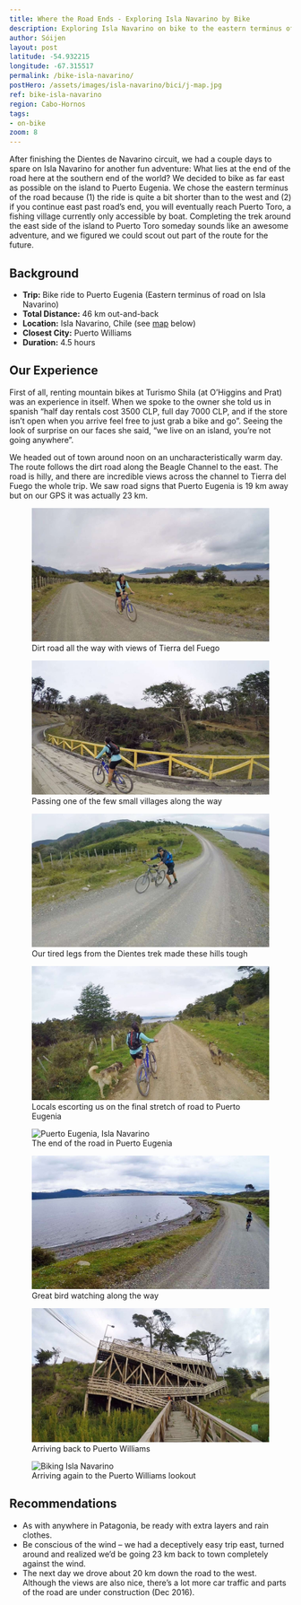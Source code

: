 ```yaml
---
title: Where the Road Ends - Exploring Isla Navarino by Bike
description: Exploring Isla Navarino on bike to the eastern terminus of the road - Puerto Eugenia. A great half day adventure from Puerto Williams.
author: Sóijen
layout: post
latitude: -54.932215
longitude: -67.315517
permalink: /bike-isla-navarino/
postHero: /assets/images/isla-navarino/bici/j-map.jpg
ref: bike-isla-navarino
region: Cabo-Hornos
tags:
- on-bike
zoom: 8
---
```

After finishing the Dientes de Navarino circuit, we had a couple days to spare on Isla Navarino for another fun adventure: What lies at the end of the road here at the southern end of the world? We decided to bike as far east as possible on the island to Puerto Eugenia. We chose the eastern terminus of the road because (1) the ride is quite a bit shorter than to the west and (2) if you continue east past road’s end, you will eventually reach Puerto Toro, a fishing village currently only accessible by boat. Completing the trek around the east side of the island to Puerto Toro someday sounds like an awesome adventure, and we figured we could scout out part of the route for the future.

<h2>Background</h2>
<ul class="post-stats bullets">
  <li><strong>Trip:</strong> Bike ride to Puerto Eugenia (Eastern terminus of road on Isla Navarino)</li>
  <li><strong>Total Distance:</strong> 46 km out-and-back</li>
  <li><strong>Location:</strong> Isla Navarino, Chile (see <a href="#map">map</a> below)</li>
  <li><strong>Closest City:</strong> Puerto Williams</li>
  <li><strong>Duration:</strong> 4.5 hours</li>
</ul>

<h2>Our Experience</h2>

First of all, renting mountain bikes at Turismo Shila (at O’Higgins and Prat) was an experience in itself. When we spoke to the owner she told us in spanish “half day rentals cost 3500 CLP, full day 7000 CLP, and if the store isn’t open when you arrive feel free to just grab a bike and go”. Seeing the look of surprise on our faces she said, “we live on an island, you’re not going anywhere”.

We headed out of town around noon on an uncharacteristically warm day. The route follows the dirt road along the Beagle Channel to the east. The road is hilly, and there are incredible views across the channel to Tierra del Fuego the whole trip. We saw road signs that Puerto Eugenia is 19 km away but on our GPS it was actually 23 km.

<figure class="figure">
  <img class="image" src="/assets/images/isla-navarino/bici/j-bici.jpg"
      alt="Biking Isla Navarino">
     <figcaption class="img-caption">Dirt road all the way with views of Tierra del Fuego</figcaption>
</figure>
<figure class="figure">
  <img class="image" src="/assets/images/isla-navarino/bici/j-bridge.jpg"
      alt="Biking Isla Navarino">
     <figcaption class="img-caption">Passing one of the few small villages along the way</figcaption>
</figure>
<figure class="figure">
  <img class="image" src="/assets/images/isla-navarino/bici/e-bici.jpg"
      alt="Biking Isla Navarino">
     <figcaption class="img-caption">Our tired legs from the Dientes trek made these hills tough</figcaption>
</figure>
<figure class="figure">
  <img class="image" src="/assets/images/isla-navarino/bici/j-dogs.jpg"
      alt="Dogs in Puerto Eugenia">
     <figcaption class="img-caption">Locals escorting us on the final stretch of road to Puerto Eugenia</figcaption>
</figure>
<figure class="figure">
  <img class="image" src="/assets/images/isla-navarino/bici/backpack.jpg"
      alt="Puerto Eugenia, Isla Navarino">
     <figcaption class="img-caption">The end of the road in Puerto Eugenia</figcaption>
</figure>
<figure class="figure">
  <img class="image" src="/assets/images/isla-navarino/bici/j-birds.jpg"
      alt="Fauna Isla Navarino">
     <figcaption class="img-caption">Great bird watching along the way</figcaption>
</figure>
<figure class="figure">
  <img class="image" src="/assets/images/isla-navarino/bici/stairs.jpg"
      alt="Stairs in Puerto Williams">
     <figcaption class="img-caption">Arriving back to Puerto Williams</figcaption>
</figure>
<figure class="figure">
  <img class="image" src="/assets/images/isla-navarino/bici/j-pwlookout.jpg"
      alt="Biking Isla Navarino">
     <figcaption class="img-caption">Arriving again to the Puerto Williams lookout</figcaption>
</figure>

<h2>Recommendations</h2>
<ul class="post-stats bullets">
  <li>As with anywhere in Patagonia, be ready with extra layers and rain clothes.</li>
  <li>Be conscious of the wind – we had a deceptively easy trip east, turned around and realized we’d be going 23 km back to town completely against the wind.</li>
  <li>The next day we drove about 20 km down the road to the west. Although the views are also nice, there’s a lot more car traffic and parts of the road are under construction (Dec 2016).</li>
</ul>
